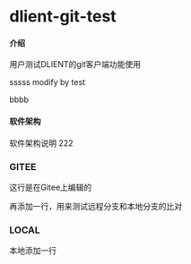 # dlient-git-test

#### 介绍
用户测试DLIENT的git客户端功能使用

sssss modify by test


bbbb

#### 软件架构
软件架构说明 222

### GITEE
这行是在Gitee上编辑的

再添加一行，用来测试远程分支和本地分支的比对

### LOCAL

本地添加一行
